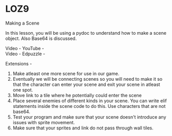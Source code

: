 # LOZ9
Making a Scene

In this lesson, you will be using a pydoc to understand how to make a scene object.  Also Base64 is discussed.  

Video - YouTube -  
Video - Edpuzzle -  

Extensions -  
1. Make atleast one more scene for use in our game.
2. Eventually we will be connecting scenes so you will need to make it so that the character can enter your scene and exit your scene in atleast one spot.
3. Move link to a tile where he potentially could enter the scene
4. Place several enemies of different kinds in your scene.  You can write elif statements inside the scene code to do this.  Use characters that are not base64.
5. Test your program and make sure that your scene doesn't introduce any issues with sprite movement.
6. Make sure that your sprites and link do not pass through wall tiles.
